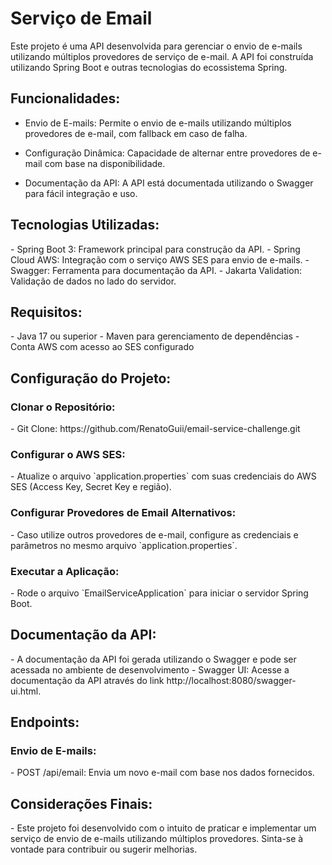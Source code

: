 <h1>Serviço de Email</h1>
Este projeto é uma API desenvolvida para gerenciar o envio de e-mails utilizando múltiplos provedores de serviço de e-mail. A API foi construída utilizando Spring Boot e outras tecnologias do ecossistema Spring. 
<h2>Funcionalidades:</h2> 

- Envio de E-mails: Permite o envio de e-mails utilizando múltiplos provedores de e-mail, com fallback em caso de falha. 

- Configuração Dinâmica: Capacidade de alternar entre provedores de e-mail com base na disponibilidade. 

- Documentação da API: A API está documentada utilizando o Swagger para fácil integração e uso. 

<h2>Tecnologias Utilizadas:</h2> 
- Spring Boot 3: Framework principal para construção da API. 
- Spring Cloud AWS: Integração com o serviço AWS SES para envio de e-mails. 
- Swagger: Ferramenta para documentação da API. 
- Jakarta Validation: Validação de dados no lado do servidor. 

<h2>Requisitos:</h2> 
- Java 17 ou superior - Maven para gerenciamento de dependências 
- Conta AWS com acesso ao SES configurado 

<h2>Configuração do Projeto:</h2> 

<h3>Clonar o Repositório:</h3> 
- Git Clone: https://github.com/RenatoGuii/email-service-challenge.git

<h3>Configurar o AWS SES:</h3> 
- Atualize o arquivo `application.properties` com suas credenciais do AWS SES (Access Key, Secret Key e região). 

<h3>Configurar Provedores de Email Alternativos:</h3> 
- Caso utilize outros provedores de e-mail, configure as credenciais e parâmetros no mesmo arquivo `application.properties`. 

<h3>Executar a Aplicação:</h3> 
- Rode o arquivo `EmailServiceApplication` para iniciar o servidor Spring Boot. 

<h2>Documentação da API:</h2> 
- A documentação da API foi gerada utilizando o Swagger e pode ser acessada no ambiente de desenvolvimento
- Swagger UI: Acesse a documentação da API através do link http://localhost:8080/swagger-ui.html.

<h2>Endpoints:</h2> <h3>Envio de E-mails:</h3>
- POST /api/email: Envia um novo e-mail com base nos dados fornecidos.

<h2>Considerações Finais:</h2> 
- Este projeto foi desenvolvido com o intuito de praticar e implementar um serviço de envio de e-mails utilizando múltiplos provedores. Sinta-se à vontade para contribuir ou sugerir melhorias.